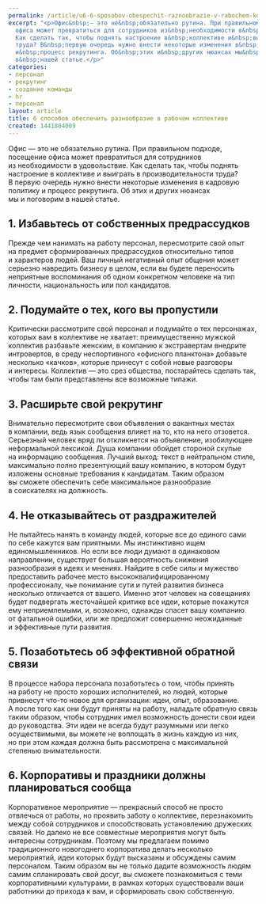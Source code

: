 ```yaml
---
permalink: /article/u6-6-sposobov-obespechit-raznoobrazie-v-rabochem-kollektive
excerpt: "<p>Офис&nbsp;— это не&nbsp;обязательно рутина. При правильном подходе, посещение
  офиса может превратиться для сотрудников из&nbsp;необходимости в&nbsp;удовольствие.
  Как сделать так, чтобы поднять настроение в&nbsp;коллективе и&nbsp;выиграть в&nbsp;производительности
  труда? В&nbsp;первую очередь нужно внести некоторые изменения в&nbsp;кадровую политику
  и&nbsp;процесс рекрутинга. Об&nbsp;этих и&nbsp;других нюансах мы&nbsp;и&nbsp;поговорим
  в&nbsp;нашей статье.</p>"
categories:
- персонал
- рекрутинг
- создание команды
- hr
- персонал
layout: article
title: 6 способов обеспечить разнообразие в рабочем коллективе
created: 1441804009
---
```

<p>Офис&nbsp;— это не&nbsp;обязательно рутина. При правильном подходе, посещение офиса может превратиться для сотрудников из&nbsp;необходимости в&nbsp;удовольствие. Как сделать так, чтобы поднять настроение в&nbsp;коллективе и&nbsp;выиграть в&nbsp;производительности труда? В&nbsp;первую очередь нужно внести некоторые изменения в&nbsp;кадровую политику и&nbsp;процесс рекрутинга. Об&nbsp;этих и&nbsp;других нюансах мы&nbsp;и&nbsp;поговорим в&nbsp;нашей статье.</p>
<h2>1. Избавьтесь от&nbsp;собственных предрассудков</h2>
<p>Прежде чем нанимать на&nbsp;работу персонал, пересмотрите свой опыт на&nbsp;предмет сформированных предрассудков относительно типов и&nbsp;характеров людей. Ваш личный негативный опыт общения может серьезно навредить бизнесу в&nbsp;целом, если вы&nbsp;будете переносить неприятные воспоминания об&nbsp;одном конкретном человеке на&nbsp;тип личности, национальность или пол кандидатов.</p>
<h2>2. Подумайте о&nbsp;тех, кого вы&nbsp;пропустили</h2>
<p>Критически рассмотрите свой персонал и&nbsp;подумайте о&nbsp;тех персонажах, которых вам в&nbsp;коллективе не&nbsp;хватает: преимущественно мужской коллектив разбавьте женским, в&nbsp;компанию к&nbsp;экстравертам внедрите интровертов, в&nbsp;среду неспортивного «офисного планктона» добавьте несколько «качков», которые принесут с&nbsp;собой новые разговоры и&nbsp;интересы. Коллектив&nbsp;— это срез общества, постарайтесь сделать так, чтобы там были представлены все возможные типажи.</p>
<h2>3. Расширьте свой рекрутинг</h2>
<p>Внимательно пересмотрите свои объявления о&nbsp;вакантных местах в&nbsp;компании, ведь язык сообщения влияет на&nbsp;то, кто на&nbsp;него отзовется. Серьезный человек вряд&nbsp;ли откликнется на&nbsp;объявление, изобилующее неформальной лексикой. Душа компании обойдет стороной скупые на&nbsp;информацию сообщения. Лучший выход: текст в&nbsp;нейтральном стиле, максимально полно презентующий вашу компанию, в&nbsp;котором будут изложены основные требования к&nbsp;кандидатам. Таким образом вы&nbsp;сможете обеспечить себе максимальное разнообразие в&nbsp;соискателях на&nbsp;должность.</p>
<h2>4. Не&nbsp;отказывайтесь от&nbsp;раздражителей</h2>
<p>Не&nbsp;пытайтесь нанять в&nbsp;команду людей, которые все до&nbsp;единого сами по&nbsp;себе кажутся вам приятными. Мы&nbsp;инстинктивно ищем единомышленников. Но&nbsp;если все люди думают в&nbsp;одинаковом направлении, существует большая вероятность снижения разнообразия в&nbsp;идеях и&nbsp;мнениях. Найдите в&nbsp;себе силы и&nbsp;мужество предоставить рабочее место высококвалифицированному профессионалу, чье понимание сути и&nbsp;путей развития бизнеса несколько отличается от&nbsp;вашего. Именно этот человек на&nbsp;совещаниях будет подвергать жесточайшей критике все идеи, которые покажутся ему неприемлемыми, и, возможно, однажды спасет вашу компанию от&nbsp;фатальной ошибки, или&nbsp;же предложит совершенно неожиданные и&nbsp;эффективные пути развития.</p>
<h2>5. Позаботьтесь об&nbsp;эффективной обратной связи</h2>
<p>В&nbsp;процессе набора персонала позаботьтесь о&nbsp;том, чтобы принять на&nbsp;работу не&nbsp;просто хороших исполнителей, но&nbsp;людей, которые привнесут что-то новое для организации: идеи, опыт, образование. А&nbsp;после того как они будут приняты на&nbsp;работу, наладьте обратную связь таким образом, чтобы сотрудник имел возможность донести свои идеи до&nbsp;руководства. Эти идеи не&nbsp;всегда будут разумными или легко осуществимыми, вы&nbsp;можете не&nbsp;воплощать в&nbsp;жизнь каждую из&nbsp;них, но&nbsp;при этом каждая должна быть рассмотрена с&nbsp;максимальной степенью внимательности.</p>
<h2>6. Корпоративы и&nbsp;праздники должны планироваться сообща</h2>
<p>Корпоративное мероприятие&nbsp;— прекрасный способ не&nbsp;просто отвлечься от&nbsp;работы, но&nbsp;проявить заботу о&nbsp;коллективе, перезнакомить между собой сотрудников и&nbsp;способствовать установлению дружеских связей. Но&nbsp;далеко не&nbsp;все совместные мероприятия могут быть интересны сотрудникам. Поэтому мы&nbsp;предлагаем помимо традиционного новогоднего корпоратива делать несколько мероприятий, идеи которых будут высказаны и&nbsp;обсуждены самим персоналом. Таким образом вы&nbsp;не&nbsp;только дадите возможность людям самим спланировать свой досуг, вы&nbsp;сможете познакомиться с&nbsp;теми корпоративными культурами, в&nbsp;рамках которых существовали ваши работники до&nbsp;прихода к&nbsp;вам, и&nbsp;сформировать свою собственную.</p>
